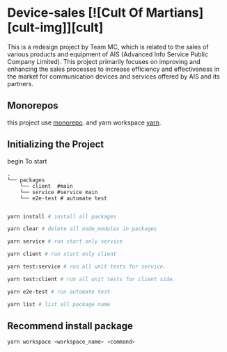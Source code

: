 
# Device-sales [![Cult Of Martians][cult-img]][cult]

This is a redesign project by Team MC, which is related to the sales of various products and equipment of AIS (Advanced Info Service Public Company Limited). This project primarily focuses on improving and enhancing the sales processes to increase efficiency and effectiveness in the market for communication devices and services offered by AIS and its partners.

## 

## Monorepos

this project use [monorepo](https://en.wikipedia.org/wiki/Monorepo).
and yarn workspace [yarn](https://classic.yarnpkg.com/lang/en/docs/workspaces/).

## Initializing the Project

begin To start

```
.
└── packages
    └── client  #main
    └── service #service main 
    └── e2e-test # automate test 


```

```bash
yarn install # install all packages

yarn clear # delete all node_modules in packages

yarn service # run start only service

yarn client # run start only client

yarn test:service # run all unit tests for service.

yarn test:client # run all unit tests for client side.

yarn e2e-test # run automate test

yarn list # list all package name

```

## Recommend install package
```bash
yarn workspace <workspace_name> <command>
```
